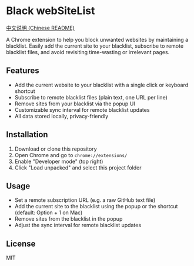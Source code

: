 # Black webSiteList

[中文说明 (Chinese README)](./README.zh-CN.md)

A Chrome extension to help you block unwanted websites by maintaining a blacklist. Easily add the current site to your blacklist, subscribe to remote blacklist files, and avoid revisiting time-wasting or irrelevant pages.

## Features
- Add the current website to your blacklist with a single click or keyboard shortcut
- Subscribe to remote blacklist files (plain text, one URL per line)
- Remove sites from your blacklist via the popup UI
- Customizable sync interval for remote blacklist updates
- All data stored locally, privacy-friendly

## Installation
1. Download or clone this repository
2. Open Chrome and go to `chrome://extensions/`
3. Enable "Developer mode" (top right)
4. Click "Load unpacked" and select this project folder

## Usage
- Set a remote subscription URL (e.g. a raw GitHub text file)
- Add the current site to the blacklist using the popup or the shortcut (default: Option + 1 on Mac)
- Remove sites from the blacklist in the popup
- Adjust the sync interval for remote blacklist updates

## License
MIT

